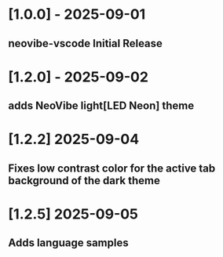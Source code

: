 # [1.0.0] - 2025-09-01

## neovibe-vscode Initial Release

# [1.2.0] - 2025-09-02

## adds NeoVibe light[LED Neon] theme

# [1.2.2] 2025-09-04

## Fixes low contrast color for the active tab background of the dark theme

# [1.2.5] 2025-09-05

## Adds language samples